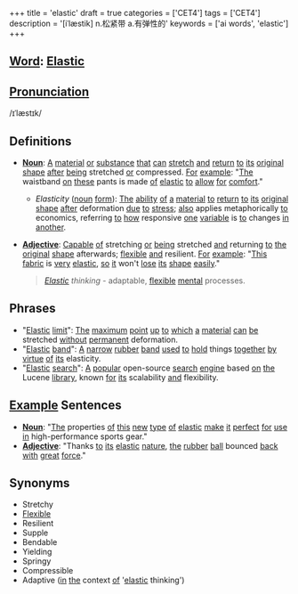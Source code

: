 +++
title = 'elastic'
draft = true
categories = ['CET4']
tags = ['CET4']
description = '[iˈlæstik] n.松紧带 a.有弹性的'
keywords = ['ai words', 'elastic']
+++

## [Word](/en/post/word/): [Elastic](/en/post/elastic/)

## [Pronunciation](/en/post/pronunciation/)
/ɪˈlæstɪk/

## Definitions
- **[Noun](/en/post/noun/)**: [A](/en/post/a/) [material](/en/post/material/) [or](/en/post/or/) [substance](/en/post/substance/) [that](/en/post/that/) [can](/en/post/can/) [stretch](/en/post/stretch/) [and](/en/post/and/) [return](/en/post/return/) [to](/en/post/to/) [its](/en/post/its/) [original](/en/post/original/) [shape](/en/post/shape/) [after](/en/post/after/) [being](/en/post/being/) stretched [or](/en/post/or/) compressed. [For](/en/post/for/) [example](/en/post/example/): "[The](/en/post/the/) waistband [on](/en/post/on/) [these](/en/post/these/) pants is made [of](/en/post/of/) [elastic](/en/post/elastic/) [to](/en/post/to/) [allow](/en/post/allow/) [for](/en/post/for/) [comfort](/en/post/comfort/)."
  - _Elasticity_ ([noun](/en/post/noun/) [form](/en/post/form/)): [The](/en/post/the/) [ability](/en/post/ability/) [of](/en/post/of/) [a](/en/post/a/) [material](/en/post/material/) [to](/en/post/to/) [return](/en/post/return/) [to](/en/post/to/) [its](/en/post/its/) [original](/en/post/original/) [shape](/en/post/shape/) [after](/en/post/after/) deformation [due](/en/post/due/) [to](/en/post/to/) [stress](/en/post/stress/); [also](/en/post/also/) applies metaphorically [to](/en/post/to/) economics, referring [to](/en/post/to/) [how](/en/post/how/) responsive [one](/en/post/one/) [variable](/en/post/variable/) is [to](/en/post/to/) changes [in](/en/post/in/) [another](/en/post/another/).

- **[Adjective](/en/post/adjective/)**: [Capable](/en/post/capable/) [of](/en/post/of/) stretching [or](/en/post/or/) [being](/en/post/being/) stretched [and](/en/post/and/) returning [to](/en/post/to/) [the](/en/post/the/) [original](/en/post/original/) [shape](/en/post/shape/) afterwards; [flexible](/en/post/flexible/) [and](/en/post/and/) resilient. [For](/en/post/for/) [example](/en/post/example/): "[This](/en/post/this/) [fabric](/en/post/fabric/) is [very](/en/post/very/) [elastic](/en/post/elastic/), [so](/en/post/so/) [it](/en/post/it/) won't [lose](/en/post/lose/) [its](/en/post/its/) [shape](/en/post/shape/) [easily](/en/post/easily/)."

  > *[Elastic](/en/post/elastic/) thinking* - adaptable, [flexible](/en/post/flexible/) [mental](/en/post/mental/) processes.
  
## Phrases
- "[Elastic](/en/post/elastic/) [limit](/en/post/limit/)": [The](/en/post/the/) [maximum](/en/post/maximum/) [point](/en/post/point/) [up](/en/post/up/) [to](/en/post/to/) [which](/en/post/which/) [a](/en/post/a/) [material](/en/post/material/) [can](/en/post/can/) [be](/en/post/be/) stretched [without](/en/post/without/) [permanent](/en/post/permanent/) deformation.
- "[Elastic](/en/post/elastic/) [band](/en/post/band/)": [A](/en/post/a/) [narrow](/en/post/narrow/) [rubber](/en/post/rubber/) [band](/en/post/band/) [used](/en/post/used/) [to](/en/post/to/) [hold](/en/post/hold/) things [together](/en/post/together/) [by](/en/post/by/) [virtue](/en/post/virtue/) [of](/en/post/of/) [its](/en/post/its/) elasticity.
- "[Elastic](/en/post/elastic/) [search](/en/post/search/)": [A](/en/post/a/) [popular](/en/post/popular/) open-source [search](/en/post/search/) [engine](/en/post/engine/) based [on](/en/post/on/) [the](/en/post/the/) Lucene [library](/en/post/library/), known [for](/en/post/for/) [its](/en/post/its/) scalability [and](/en/post/and/) flexibility.

## [Example](/en/post/example/) Sentences
- **[Noun](/en/post/noun/)**: "[The](/en/post/the/) properties [of](/en/post/of/) [this](/en/post/this/) [new](/en/post/new/) [type](/en/post/type/) [of](/en/post/of/) [elastic](/en/post/elastic/) [make](/en/post/make/) [it](/en/post/it/) [perfect](/en/post/perfect/) [for](/en/post/for/) [use](/en/post/use/) [in](/en/post/in/) high-performance sports gear."
- **[Adjective](/en/post/adjective/)**: "Thanks [to](/en/post/to/) [its](/en/post/its/) [elastic](/en/post/elastic/) [nature](/en/post/nature/), [the](/en/post/the/) [rubber](/en/post/rubber/) [ball](/en/post/ball/) bounced [back](/en/post/back/) [with](/en/post/with/) [great](/en/post/great/) [force](/en/post/force/)."

## Synonyms
- Stretchy
- [Flexible](/en/post/flexible/)
- Resilient
- Supple
- Bendable
- Yielding
- Springy
- Compressible
- Adaptive ([in](/en/post/in/) [the](/en/post/the/) context [of](/en/post/of/) '[elastic](/en/post/elastic/) thinking')
